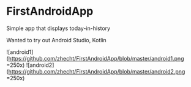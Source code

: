 # FirstAndroidApp

Simple app that displays today-in-history

Wanted to try out Android Studio, Kotlin

![android1](https://github.com/zhecht/FirstAndroidApp/blob/master/android1.png =250x)
![android2](https://github.com/zhecht/FirstAndroidApp/blob/master/android2.png =250x)
